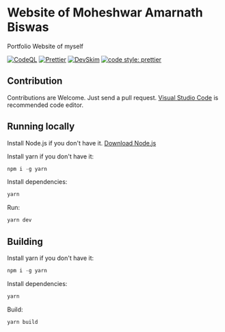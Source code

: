 # Website of Moheshwar Amarnath Biswas

Portfolio Website of myself

[![CodeQL](https://github.com/fluentmoheshwar/fluentmoheshwar-site/actions/workflows/codeql.yml/badge.svg)](https://github.com/fluentmoheshwar/fluentmoheshwar-site/actions/workflows/codeql.yml)
[![Prettier](https://github.com/fluentmoheshwar/fluentmoheshwar-site/actions/workflows/prettier.yml/badge.svg)](https://github.com/fluentmoheshwar/fluentmoheshwar-site/actions/workflows/prettier.yml)
[![DevSkim](https://github.com/fluentmoheshwar/fluentmoheshwar-site/actions/workflows/devskim.yml/badge.svg)](https://github.com/fluentmoheshwar/fluentmoheshwar-site/actions/workflows/devskim.yml)
[![code style: prettier](https://img.shields.io/badge/code_style-prettier-ff69b4.svg?style=flat-square)](https://github.com/prettier/prettier)

## Contribution

Contributions are Welcome. Just send a pull request. [Visual Studio Code](https://code.visualstudio.com) is recommended code editor.

## Running locally

Install Node.js if you don't have it. [Download Node.js](https://nodejs.org/)

Install yarn if you don't have it:

```powershell
npm i -g yarn
```

Install dependencies:

```powershell
yarn
```

Run:

```powershell
yarn dev
```

## Building

Install yarn if you don't have it:

```powershell
npm i -g yarn
```

Install dependencies:

```powershell
yarn
```

Build:

```powershell
yarn build
```
